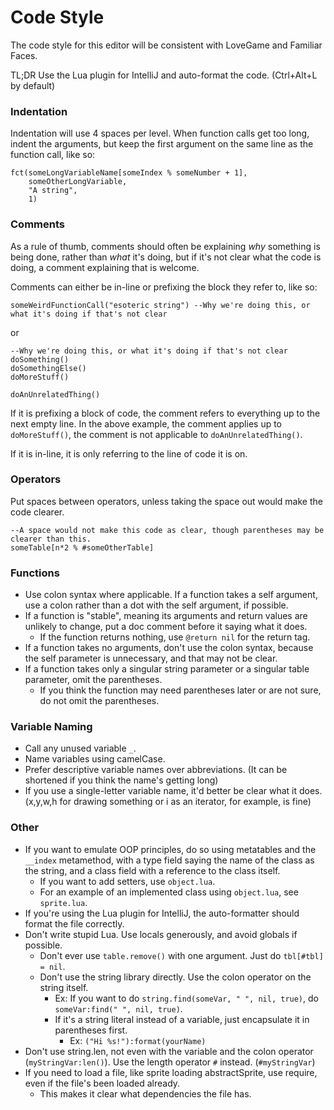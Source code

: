 # Code Style

The code style for this editor will be consistent with LoveGame and Familiar Faces.

TL;DR Use the Lua plugin for IntelliJ and auto-format the code. (Ctrl+Alt+L by default)

### Indentation

Indentation will use 4 spaces per level.
When function calls get too long, indent the arguments, but keep the first argument on the same line as the function call, like so:

    fct(someLongVariableName[someIndex % someNumber + 1],
        someOtherLongVariable,
        "A string",
        1)

### Comments

As a rule of thumb, comments should often be explaining _why_ something is being done, rather than _what_ it's doing, but if it's not clear what the code is doing, a comment explaining that is welcome.

Comments can either be in-line or prefixing the block they refer to, like so:

    someWeirdFunctionCall("esoteric string") --Why we're doing this, or what it's doing if that's not clear

or

    --Why we're doing this, or what it's doing if that's not clear
    doSomething()
    doSomethingElse()
    doMoreStuff()

    doAnUnrelatedThing()

If it is prefixing a block of code, the comment refers to everything up to the next empty line. In the above example, the comment applies up to `doMoreStuff()`, the comment is not applicable to `doAnUnrelatedThing()`.

If it is in-line, it is only referring to the line of code it is on.

### Operators

Put spaces between operators, unless taking the space out would make the code clearer.

    --A space would not make this code as clear, though parentheses may be clearer than this.
    someTable[n*2 % #someOtherTable]

### Functions

- Use colon syntax where applicable. If a function takes a self argument, use a colon rather than a dot with the self argument, if possible.
- If a function is "stable", meaning its arguments and return values are unlikely to change, put a doc comment before it saying what it does.
    - If the function returns nothing, use `@return nil` for the return tag.
- If a function takes no arguments, don't use the colon syntax, because the self parameter is unnecessary, and that may not be clear.
- If a function takes only a singular string parameter or a singular table parameter, omit the parentheses.
    - If you think the function may need parentheses later or are not sure, do not omit the parentheses.

### Variable Naming

- Call any unused variable `_`.
- Name variables using camelCase.
- Prefer descriptive variable names over abbreviations. (It can be shortened if you think the name's getting long)
- If you use a single-letter variable name, it'd better be clear what it does. (x,y,w,h for drawing something or i as an iterator, for example, is fine)

### Other
- If you want to emulate OOP principles, do so using metatables and the `__index` metamethod, with a type field saying the name of the class as the string, and a class field with a reference to the class itself.
    - If you want to add setters, use `object.lua`.
    - For an example of an implemented class using `object.lua`, see `sprite.lua`.
- If you're using the Lua plugin for IntelliJ, the auto-formatter should format the file correctly.
- Don't write stupid Lua. Use locals generously, and avoid globals if possible.
    - Don't ever use `table.remove()` with one argument. Just do `tbl[#tbl] = nil`.
    - Don't use the string library directly. Use the colon operator on the string itself.
        - Ex: If you want to do `string.find(someVar, " ", nil, true)`, do `someVar:find(" ", nil, true)`.
        - If it's a string literal instead of a variable, just encapsulate it in parentheses first.
            - Ex: `("Hi %s!"):format(yourName)`
- Don't use string.len, not even with the variable and the colon operator (`myStringVar:len()`). Use the length operator `#` instead. (`#myStringVar`)
- If you need to load a file, like sprite loading abstractSprite, use require, even if the file's been loaded already.
    - This makes it clear what dependencies the file has.
